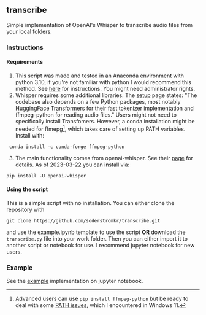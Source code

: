 ## transcribe
Simple implementation of OpenAI's Whisper to transcribe audio files from your local folders. 

### Instructions 
#### Requirements
1. This script was made and tested in an Anaconda environment with python 3.10, if you're not familiar with python I would recommend this method. 
See [here](https://docs.anaconda.com/anaconda/install/index.html) for instructions. You might need administrator rights. 
2. Whisper requires some additional libraries. The [setup](https://github.com/openai/whisper#setup) page states: "The codebase also depends on a few Python packages, most notably HuggingFace Transformers for their fast tokenizer implementation and ffmpeg-python for reading audio files."
Users might not need to specifically install Transfomers. However, a conda installation might be needed for ffmepg[^1], which takes care of setting up PATH variables. Install with:
```
 conda install -c conda-forge ffmpeg-python
 ```
3. The main functionality comes from openai-whisper. See their [page](https://github.com/openai/whisper) for details. As of 2023-03-22 you can install via:
```
pip install -U openai-whisper
```
#### Using the script
This is a simple script with no installation. You can either clone the repository with
```
git clone https://github.com/soderstromkr/transcribe.git
```
and use the example.ipynb template to use the script **OR** download the ```transcribe.py``` file into your work folder. Then you can either import it to another script or notebook for use. I recommend jupyter notebook for new users.

### Example
See the [example](example.ipynb) implementation on jupyter notebook.

[^1]: Advanced users can use ```pip install ffmpeg-python``` but be ready to deal with some [PATH issues](https://stackoverflow.com/questions/65836756/python-ffmpeg-wont-accept-path-why), which I encountered in Windows 11.
